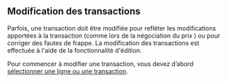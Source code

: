 ## Modification des transactions

Parfois, une transaction doit être modifiée pour refléter les modifications apportées à la transaction \(comme lors de la négociation du prix \) ou pour corriger des fautes de frappe. La modification des transactions est effectuée à l'aide de la fonctionnalité d'édition.

Pour commencer à modifier une transaction, vous devez d’abord [sélectionner une ligne ou une transaction](/grid-features.md).